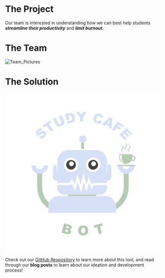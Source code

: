 
# The Project

Our team is interested in understanding how we can best help students _**streamline their productivity**_ and _**limit burnout.**_

# The Team
![Team_Pictures](/LALA/images/LALAProfilePics.png)

# The Solution
<div style="text-align:center"><img src="https://github.com/UWSocialComputing/LALA/blob/main/images/Logo.png?raw=true"/></div>

Check out our <a href="https://github.com/UWSocialComputing/LALA-Project">GitHub Respository</a> to learn more about this tool, and read through our **blog posts** to learn about our ideation and development process! 
